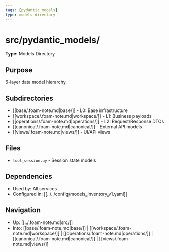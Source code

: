 ```yaml
---
tags: [pydantic_models]
type: models-directory
---
```


# src/pydantic_models/

**Type:** Models Directory

## Purpose
6-layer data model hierarchy.

## Subdirectories
- [[base/.foam-note.md|base/]] - L0: Base infrastructure
- [[workspace/.foam-note.md|workspace/]] - L1: Business payloads
- [[operations/.foam-note.md|operations/]] - L2: Request/Response DTOs
- [[canonical/.foam-note.md|canonical/]] - External API models
- [[views/.foam-note.md|views/]] - UI/API views

## Files
- `tool_session.py` - Session state models

## Dependencies
- Used by: All services
- Configured in: [[../../config/models_inventory_v1.yaml]]

## Navigation
- Up: [[../.foam-note.md|src/]]
- Into: [[base/.foam-note.md|base/]] | [[workspace/.foam-note.md|workspace/]] | [[operations/.foam-note.md|operations/]] | [[canonical/.foam-note.md|canonical/]] | [[views/.foam-note.md|views/]]
